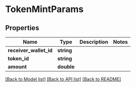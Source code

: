 # TokenMintParams

## Properties
Name | Type | Description | Notes
------------ | ------------- | ------------- | -------------
**receiver_wallet_id** | **string** |  | 
**token_id** | **string** |  | 
**amount** | **double** |  | 

[[Back to Model list]](../README.md#documentation-for-models) [[Back to API list]](../README.md#documentation-for-api-endpoints) [[Back to README]](../README.md)


